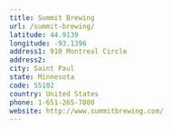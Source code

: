 ```yaml
---
title: Summit Brewing
url: /summit-brewing/
latitude: 44.9139
longitude: -93.1396
address1: 910 Montreal Circle
address2: 
city: Saint Paul
state: Minnesota
code: 55102
country: United States
phone: 1-651-265-7800
website: http://www.summitbrewing.com/
---
```


